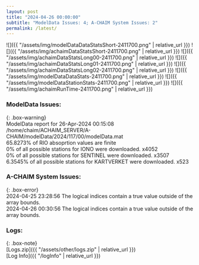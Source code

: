 ```yaml
---
layout: post
title: "2024-04-26 00:00:00"
subtitle: "ModelData Issues: 4; A-CHAIM System Issues: 2"
permalink: /latest/
---
```


![]({{ "/assets/img/modelDataDataStatsShort-2411700.png" | relative_url }})
![]({{ "/assets/img/achaimDataStatsShort-2411700.png" | relative_url }})
![]({{ "/assets/img/achaimDataStatsLong00-2411700.png" | relative_url }})
![]({{ "/assets/img/achaimDataStatsLong01-2411700.png" | relative_url }})
![]({{ "/assets/img/achaimDataStatsLong02-2411700.png" | relative_url }})
![]({{ "/assets/img/modelDataDataStats-2411700.png" | relative_url }})
![]({{ "/assets/img/modelDataStationStats-2411700.png" | relative_url }})
![]({{ "/assets/img/achaimRunTime-2411700.png" | relative_url }})


### ModelData Issues:  
  
{: .box-warning}  
 ModelData report for 26-Apr-2024 00:15:08   
 /home/chaim/ACHAIM_SERVER/A-CHAIM/modelData/2024/117/00/modelData.mat   
 65.8273% of RIO absoprtion values are finite   
 0% of all possible stations for IONO were downloaded. x4052   
 0% of all possible stations for SENTINEL were downloaded. x3507   
 6.3545% of all possible stations for KARTVERKET were downloaded. x523   
  
### A-CHAIM System Issues:  
  
{: .box-error}  
2024-04-25 23:28:56 The logical indices contain a true value outside of the array bounds.  
2024-04-26 00:30:56 The logical indices contain a true value outside of the array bounds.  

### Logs:  
  
{: .box-note}  
[Logs.zip]({{ "/assets/other/logs.zip" | relative_url }})  
[Log Info]({{ "/logInfo" | relative_url }})  
